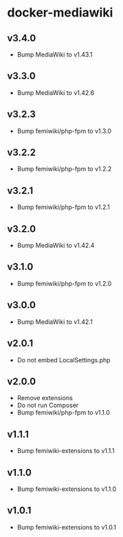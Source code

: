 # docker-mediawiki

## v3.4.0

- Bump MediaWiki to v1.43.1

## v3.3.0

- Bump MediaWiki to v1.42.6

## v3.2.3

- Bump femiwiki/php-fpm to v1.3.0

## v3.2.2

- Bump femiwiki/php-fpm to v1.2.2

## v3.2.1

- Bump femiwiki/php-fpm to v1.2.1

## v3.2.0

- Bump MediaWiki to v1.42.4

## v3.1.0

- Bump femiwiki/php-fpm to v1.2.0

## v3.0.0

- Bump MediaWiki to v1.42.1

## v2.0.1

- Do not embed LocalSettings.php

## v2.0.0

- Remove extensions
- Do not run Composer
- Bump femiwiki/php-fpm to v1.1.0

## v1.1.1

- Bump femiwiki-extensions to v1.1.1

## v1.1.0

- Bump femiwiki-extensions to v1.1.0

## v1.0.1

- Bump femiwiki-extensions to v1.0.1
